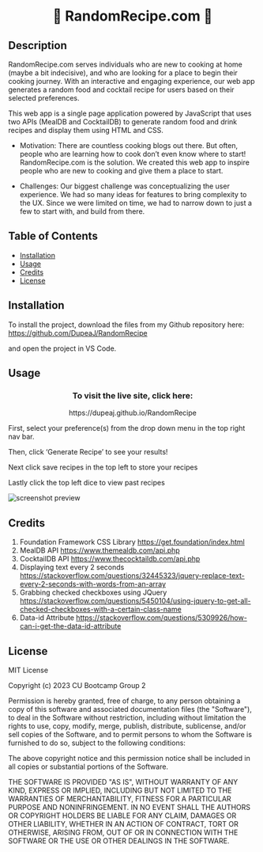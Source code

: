 # <h1 align="center">🎲 RandomRecipe.com 🎲</h1>


## Description

RandomRecipe.com serves individuals who are new to cooking at home (maybe a bit indecisive), and who are looking for a place to begin their cooking journey. With an interactive and engaging experience, our web app generates a random food and cocktail recipe for users based on their selected preferences.

This web app is a single page application powered by JavaScript that uses two APIs (MealDB and CocktailDB) to generate random food and drink recipes and display them using HTML and CSS.

-   Motivation: There are countless cooking blogs out there. But often, people who are learning how to cook don’t even know where to start! RandomRecipe.com is the solution. We created this web app to inspire people who are new to cooking and give them a place to start.

-   Challenges: Our biggest challenge was conceptualizing the user experience. We had so many ideas for features to bring complexity to the UX. Since we were limited on time, we had to narrow down to just a few to start with, and build from there.

## Table of Contents

-   [Installation](#installation)
-   [Usage](#usage)
-   [Credits](#credits)
-   [License](#license)

## Installation

To install the project, download the files from my Github repository here: https://github.com/DupeaJ/RandomRecipe

and open the project in VS Code.

## Usage

<h3 align="center">To visit the live site, click here: </h3>
<p align="center">https://dupeaj.github.io/RandomRecipe</p>
<p>First, select your preference(s) from the drop down menu in the top right nav bar.</p>
<p> Then, click ‘Generate Recipe’ to see your results!</p>
<p>Next click save recipes in the top left to store your recipes</p>
<p>Lastly click the top left dice to view past recipes</p>

![screenshot preview](assets/images/screenshot.gif)

## Credits

1. Foundation Framework CSS Library https://get.foundation/index.html
2. MealDB API https://www.themealdb.com/api.php
3. CocktailDB API https://www.thecocktaildb.com/api.php
4. Displaying text every 2 seconds https://stackoverflow.com/questions/32445323/jquery-replace-text-every-2-seconds-with-words-from-an-array
5. Grabbing checked checkboxes using JQuery https://stackoverflow.com/questions/5450104/using-jquery-to-get-all-checked-checkboxes-with-a-certain-class-name
6. Data-id Attribute https://stackoverflow.com/questions/5309926/how-can-i-get-the-data-id-attribute

## License

MIT License

Copyright (c) 2023 CU Bootcamp Group 2

Permission is hereby granted, free of charge, to any person obtaining a copy
of this software and associated documentation files (the "Software"), to deal
in the Software without restriction, including without limitation the rights
to use, copy, modify, merge, publish, distribute, sublicense, and/or sell
copies of the Software, and to permit persons to whom the Software is
furnished to do so, subject to the following conditions:

The above copyright notice and this permission notice shall be included in all
copies or substantial portions of the Software.

THE SOFTWARE IS PROVIDED "AS IS", WITHOUT WARRANTY OF ANY KIND, EXPRESS OR
IMPLIED, INCLUDING BUT NOT LIMITED TO THE WARRANTIES OF MERCHANTABILITY,
FITNESS FOR A PARTICULAR PURPOSE AND NONINFRINGEMENT. IN NO EVENT SHALL THE
AUTHORS OR COPYRIGHT HOLDERS BE LIABLE FOR ANY CLAIM, DAMAGES OR OTHER
LIABILITY, WHETHER IN AN ACTION OF CONTRACT, TORT OR OTHERWISE, ARISING FROM,
OUT OF OR IN CONNECTION WITH THE SOFTWARE OR THE USE OR OTHER DEALINGS IN THE
SOFTWARE.

